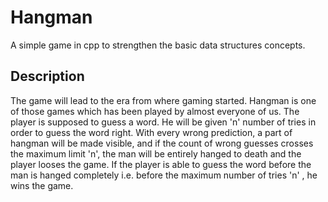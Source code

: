 # Hangman
A simple game in cpp to strengthen the basic data structures concepts.

## Description
The game will lead to the era from where gaming started. Hangman is one of those games which has been played by almost everyone of us. The player is supposed to guess a word. He will be given 'n' number of tries in order to guess the word right. With every wrong prediction, a part of hangman will be made visible, and if the count of wrong guesses crosses the maximum limit 'n', the man will be entirely hanged to death and the player looses the game. If the player is able to guess the word before the man is hanged completely i.e. before the maximum number of tries 'n' , he wins the game.


